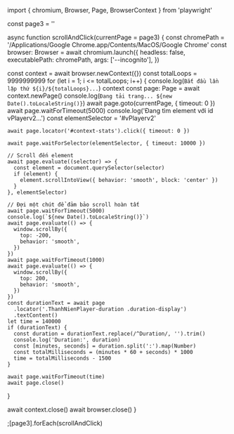 import { chromium, Browser, Page, BrowserContext } from 'playwright'

const page3 = ''

async function scrollAndClick(currentPage = page3) {
  const chromePath =
    '/Applications/Google Chrome.app/Contents/MacOS/Google Chrome'
  const browser: Browser = await chromium.launch({
    headless: false,
    executablePath: chromePath,
    args: ['--incognito'],
  })

  const context = await browser.newContext({})
  const totalLoops = 9999999999
  for (let i = 1; i <= totalLoops; i++) {
    console.log(`Bắt đầu lần lặp thứ ${i}/${totalLoops}...`)
    context
    const page: Page = await context.newPage()
    console.log(`Đang tải trang... ${new Date().toLocaleString()}`)
    await page.goto(currentPage, { timeout: 0 })
    await page.waitForTimeout(5000)
    console.log('Đang tìm element với id vPlayerv2...')
    const elementSelector = '#vPlayerv2'

    await page.locator('#context-stats').click({ timeout: 0 })

    await page.waitForSelector(elementSelector, { timeout: 10000 })

    // Scroll đến element
    await page.evaluate((selector) => {
      const element = document.querySelector(selector)
      if (element) {
        element.scrollIntoView({ behavior: 'smooth', block: 'center' })
      }
    }, elementSelector)

    // Đợi một chút để đảm bảo scroll hoàn tất
    await page.waitForTimeout(5000)
    console.log(`${new Date().toLocaleString()}`)
    await page.evaluate(() => {
      window.scrollBy({
        top: -200,
        behavior: 'smooth',
      })
    })
    await page.waitForTimeout(1000)
    await page.evaluate(() => {
      window.scrollBy({
        top: 200,
        behavior: 'smooth',
      })
    })
    const durationText = await page
      .locator('.ThanhNienPlayer-duration .duration-display')
      .textContent()
    let time = 140000
    if (durationText) {
      const duration = durationText.replace(/^Duration/, '').trim()
      console.log('Duration:', duration)
      const [minutes, seconds] = duration.split(':').map(Number)
      const totalMilliseconds = (minutes * 60 + seconds) * 1000
      time = totalMilliseconds - 1500
    }

    await page.waitForTimeout(time)
    await page.close()
  }

  await context.close()
  await browser.close()
}

;[page3].forEach(scrollAndClick)
